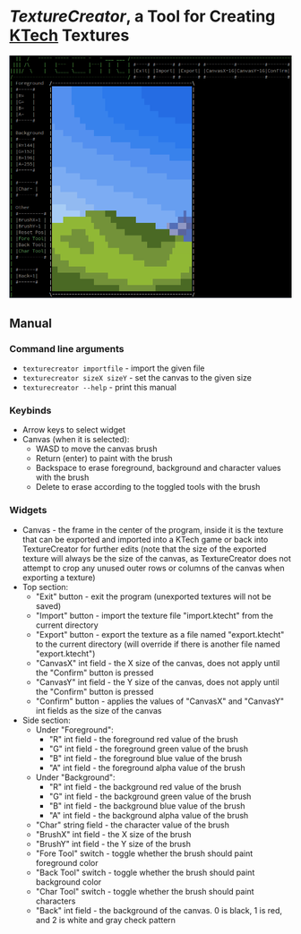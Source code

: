 # _TextureCreator_, a Tool for Creating [KTech](https://github.com/TheRealKaup/KTech) Textures

![TextureCreator Screenshot](https://github.com/TheRealKaup/TheRealKaup/blob/main/texturecreatorscreenshot.png)

## Manual

### Command line arguments

- `texturecreator importfile` - import the given file
- `texturecreator sizeX sizeY` - set the canvas to the given size
- `texturecreator --help` - print this manual

### Keybinds

- Arrow keys to select widget
- Canvas (when it is selected):
    - WASD to move the canvas brush
    - Return (enter) to paint with the brush
    - Backspace to erase foreground, background and character values with the brush
    - Delete to erase according to the toggled tools with the brush
 
### Widgets

- Canvas - the frame in the center of the program, inside it is the texture that can be exported and imported into a KTech game or back into TextureCreator for further edits (note that the size of the exported texture will always be the size of the canvas, as TextureCreator does not attempt to crop any unused outer rows or columns of the canvas when exporting a texture)
- Top section:
    - "Exit" button - exit the program (unexported textures will not be saved)
    - "Import" button - import the texture file "import.ktecht" from the current directory
    - "Export" button - export the texture as a file named "export.ktecht" to the current directory (will override if there is another file named "export.ktecht")
    - "CanvasX" int field - the X size of the canvas, does not apply until the "Confirm" button is pressed
    - "CanvasY" int field - the Y size of the canvas, does not apply until the "Confirm" button is pressed
    - "Confirm" button - applies the values of "CanvasX" and "CanvasY" int fields as the size of the canvas
- Side section:
    - Under "Foreground":
        - "R" int field - the foreground red value of the brush
        - "G" int field - the foreground green value of the brush
        - "B" int field - the foreground blue value of the brush
        - "A" int field - the foreground alpha value of the brush
    - Under "Background":
        - "R" int field - the background red value of the brush
        - "G" int field - the background green value of the brush
        - "B" int field - the background blue value of the brush
        - "A" int field - the background alpha value of the brush
    - "Char" string field - the character value of the brush
    - "BrushX" int field - the X size of the brush
    - "BrushY" int field - the Y size of the brush
    - "Fore Tool" switch - toggle whether the brush should paint foreground color
    - "Back Tool" switch - toggle whether the brush should paint background color
    - "Char Tool" switch - toggle whether the brush should paint characters
    - "Back" int field - the background of the canvas. 0 is black, 1 is red, and 2 is white and gray check pattern
